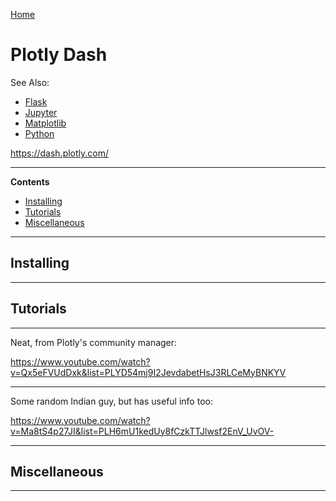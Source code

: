 [Home](Readme.md)
# Plotly Dash

See Also:

 - [Flask](Flask.md)
 - [Jupyter](Jupyter.md)
 - [Matplotlib](Matplotlib.md)
 - [Python](Python.md)

https://dash.plotly.com/

---

**Contents**

- [Installing](PlotlyDash.md#installing)
- [Tutorials](PlotlyDash.md#tutorials)
- [Miscellaneous](PlotlyDash.md#miscellaneous)

---

## Installing

---

## Tutorials

---

Neat, from Plotly's community manager:

https://www.youtube.com/watch?v=Qx5eFVUdDxk&list=PLYD54mj9I2JevdabetHsJ3RLCeMyBNKYV

---

Some random Indian guy, but has useful info too:

https://www.youtube.com/watch?v=Ma8tS4p27JI&list=PLH6mU1kedUy8fCzkTTJlwsf2EnV_UvOV-

---

## Miscellaneous

---

